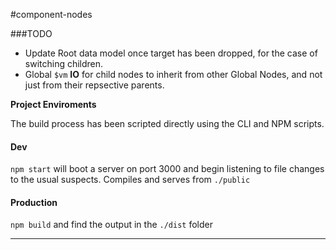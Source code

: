 #component-nodes

###TODO
* Update Root data model once target has been dropped, for the case of switching children.
* Global `$vm` **IO** for child nodes to inherit from other Global Nodes, and not just from their repsective parents. 

**Project Enviroments**

The build process has been scripted directly using the CLI and NPM scripts.

#### Dev

`npm start` will boot a server on port 3000 and begin listening to file changes to the usual suspects. Compiles and serves from `./public`

#### Production

`npm build` and find the output in the `./dist` folder

---
